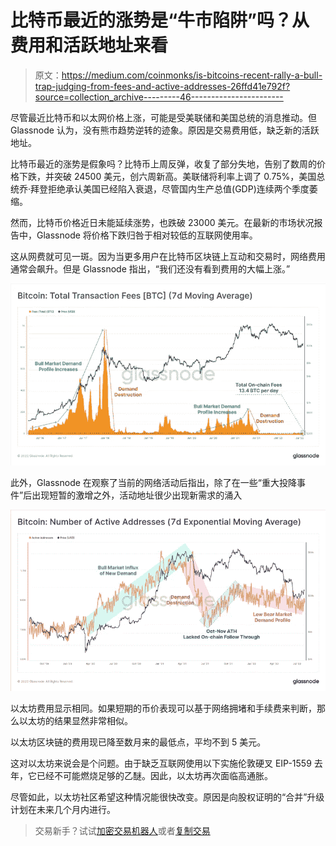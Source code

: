 # 比特币最近的涨势是“牛市陷阱”吗？从费用和活跃地址来看

> 原文：<https://medium.com/coinmonks/is-bitcoins-recent-rally-a-bull-trap-judging-from-fees-and-active-addresses-26ffd41e792f?source=collection_archive---------46----------------------->

尽管最近比特币和以太网价格上涨，可能是受美联储和美国总统的消息推动。但 Glassnode 认为，没有熊市趋势逆转的迹象。原因是交易费用低，缺乏新的活跃地址。

比特币最近的涨势是假象吗？比特币上周反弹，收复了部分失地，告别了数周的价格下跌，并突破 24500 美元，创六周新高。美联储将利率上调了 0.75%，美国总统乔·拜登拒绝承认美国已经陷入衰退，尽管国内生产总值(GDP)连续两个季度萎缩。

然而，比特币价格近日未能延续涨势，也跌破 23000 美元。在最新的市场状况报告中，Glassnode 将价格下跌归咎于相对较低的互联网使用率。

这从网费就可见一斑。因为当更多用户在比特币区块链上互动和交易时，网络费用通常会飙升。但是 Glassnode 指出，“我们还没有看到费用的大幅上涨。”

![](img/a9206b471c86958b92643065b2ffa60c.png)

此外，Glassnode 在观察了当前的网络活动后指出，除了在一些“重大投降事件”后出现短暂的激增之外，活动地址很少出现新需求的涌入

![](img/f2bfcb7dd00d21588410fb03e2d76dea.png)

以太坊费用显示相同。如果短期的币价表现可以基于网络拥堵和手续费来判断，那么以太坊的结果显然非常相似。

以太坊区块链的费用现已降至数月来的最低点，平均不到 5 美元。

这对以太坊来说会是个问题。由于缺乏互联网使用以下实施伦敦硬叉 EIP-1559 去年，它已经不可能燃烧足够的乙醚。因此，以太坊再次面临高通胀。

尽管如此，以太坊社区希望这种情况能很快改变。原因是向股权证明的“合并”升级计划在未来几个月内进行。

> 交易新手？试试[加密交易机器人](/coinmonks/crypto-trading-bot-c2ffce8acb2a)或者[复制交易](/coinmonks/top-10-crypto-copy-trading-platforms-for-beginners-d0c37c7d698c)